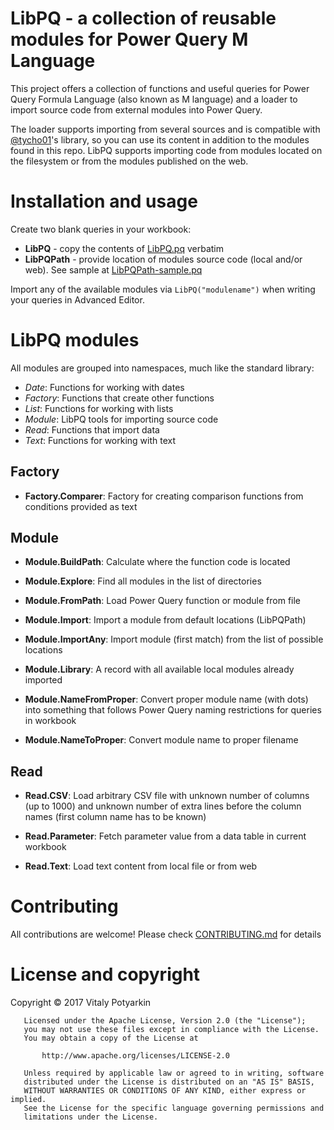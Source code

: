 # LibPQ - a collection of reusable modules for Power Query M Language

This project offers a collection of functions and useful queries for Power
Query Formula Language (also known as M language) and a loader to import source
code from external modules into Power Query.

The loader supports importing from several sources and is compatible with
[@tycho01](https://github.com/tycho01/pquery)'s library, so you can use its
content in addition to the modules found in this repo. LibPQ supports importing
code from modules located on the filesystem or from the modules published on
the web.


# Installation and usage

Create two blank queries in your workbook:

- **LibPQ** - copy the contents of [LibPQ.pq](LibPQ.pq) verbatim
- **LibPQPath** - provide location of modules source code (local and/or web).
  See sample at [LibPQPath-sample.pq](LibPQPath-sample.pq)

Import any of the available modules via `LibPQ("modulename")` when writing your
queries in Advanced Editor.


# LibPQ modules
All modules are grouped into namespaces, much like the standard library:

- *Date*: Functions for working with dates
- *Factory*: Functions that create other functions
- *List*: Functions for working with lists
- *Module*: LibPQ tools for importing source code
- *Read*: Functions that import data
- *Text*: Functions for working with text


## Factory

- **Factory.Comparer**:
  Factory for creating comparison functions from conditions provided as text


## Module

- **Module.BuildPath**:
  Calculate where the function code is located

- **Module.Explore**:
  Find all modules in the list of directories

- **Module.FromPath**:
  Load Power Query function or module from file

- **Module.Import**:
  Import a module from default locations (LibPQPath)

- **Module.ImportAny**:
  Import module (first match) from the list of possible locations

- **Module.Library**:
  A record with all available local modules already imported

- **Module.NameFromProper**:
  Convert proper module name (with dots) into something that follows Power
  Query naming restrictions for queries in workbook

- **Module.NameToProper**:
  Convert module name to proper filename

## Read

- **Read.CSV**:
  Load arbitrary CSV file with unknown number of columns (up to 1000) and
  unknown number of extra lines before the column names (first column name has
  to be known)

- **Read.Parameter**:
  Fetch parameter value from a data table in current workbook

- **Read.Text**:
  Load text content from local file or from web


# Contributing

All contributions are welcome!
Please check [CONTRIBUTING.md](CONTRIBUTING.md) for details


# License and copyright

Copyright © 2017 Vitaly Potyarkin
```
   Licensed under the Apache License, Version 2.0 (the "License");
   you may not use these files except in compliance with the License.
   You may obtain a copy of the License at

       http://www.apache.org/licenses/LICENSE-2.0

   Unless required by applicable law or agreed to in writing, software
   distributed under the License is distributed on an "AS IS" BASIS,
   WITHOUT WARRANTIES OR CONDITIONS OF ANY KIND, either express or implied.
   See the License for the specific language governing permissions and
   limitations under the License.
```
